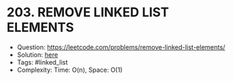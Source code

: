 # 203. REMOVE LINKED LIST ELEMENTS

* Question: https://leetcode.com/problems/remove-linked-list-elements/ 
* Solution: [here](Solution.java) 
* Tags: #linked_list
* Complexity: Time: O(n), Space: O(1)
